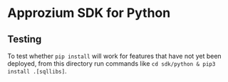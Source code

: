 # Approzium SDK for Python

## Testing

To test whether `pip install` will work for features that have not yet
been deployed, from this directory run commands like `cd sdk/python & pip3 install .[sqllibs]`.
